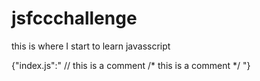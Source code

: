 # jsfccchallenge
this is where I start to learn javasscript

{"index.js":"
// this is a comment
/* this is a comment */
"}
